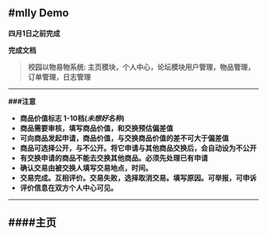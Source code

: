 #mlly Demo
---
<b>四月1日之前完成

<b> 完成文档

>校园以物易物系统:
 主页模块，个人中心，论坛模块用户管理，物品管理，订单管理，日志管理

---
###注意
* 商品价值标志 1-10档(*未想好名称*)
*  商品需要审核，填写商品价值，和交换预估偏差值
*  可向商品发起申请，商品价值，与交换商品价值的差不可大于偏差值
*   商品可选择公开，与不公开。将它申请与其他商品交换后，会自动设为不公开
*  有交换申请的商品不能去交换其他商品。必须先处理**已有申请**
*  确认交易由被交换人填写交易地点，时间。
*  交易完成。互相评价。交易失败，选择取消交易。填写原因。可举报，可申诉
*  评价信息在双方个人中心可见。

---

####主页
- 


